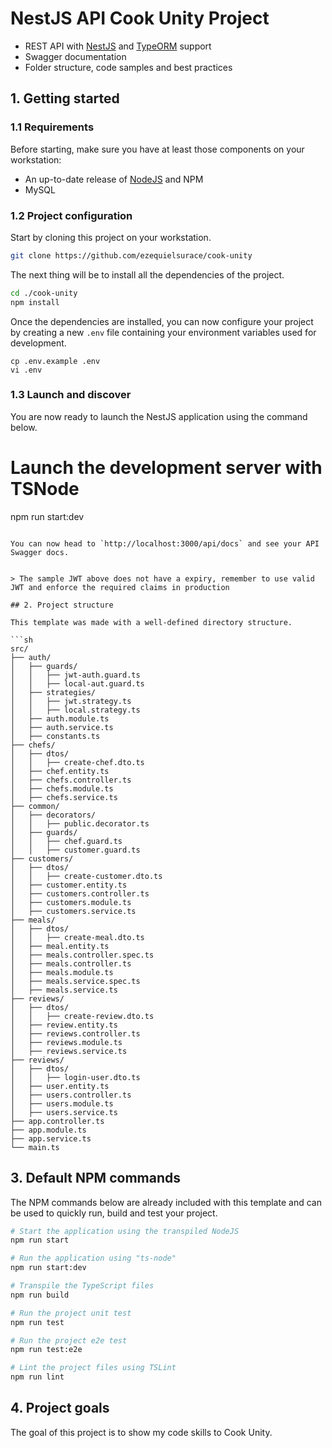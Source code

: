 # NestJS API Cook Unity Project

- REST API with [NestJS](https://nestjs.com/) and [TypeORM](http://typeorm.io) support 
- Swagger documentation
- Folder structure, code samples and best practices

## 1. Getting started

### 1.1 Requirements

Before starting, make sure you have at least those components on your workstation:

- An up-to-date release of [NodeJS](https://nodejs.org/) and NPM
- MySQL

### 1.2 Project configuration

Start by cloning this project on your workstation.

``` sh
git clone https://github.com/ezequielsurace/cook-unity
```

The next thing will be to install all the dependencies of the project.

```sh
cd ./cook-unity
npm install
```

Once the dependencies are installed, you can now configure your project by creating a new `.env` file containing your environment variables used for development.

```
cp .env.example .env
vi .env
```


### 1.3 Launch and discover

You are now ready to launch the NestJS application using the command below.

# Launch the development server with TSNode
npm run start:dev
```

You can now head to `http://localhost:3000/api/docs` and see your API Swagger docs. 


> The sample JWT above does not have a expiry, remember to use valid JWT and enforce the required claims in production

## 2. Project structure

This template was made with a well-defined directory structure.

```sh
src/
├── auth/
│   ├── guards/
│   │   ├── jwt-auth.guard.ts
│   │   ├── local-aut.guard.ts
│   ├── strategies/
│   │   ├── jwt.strategy.ts
│   │   ├── local.strategy.ts
│   ├── auth.module.ts
│   ├── auth.service.ts
│   ├── constants.ts
├── chefs/
│   ├── dtos/
│   │   ├── create-chef.dto.ts
│   ├── chef.entity.ts
│   ├── chefs.controller.ts
│   ├── chefs.module.ts
│   ├── chefs.service.ts
├── common/
│   ├── decorators/
│   │   ├── public.decorator.ts
│   ├── guards/
│   │   ├── chef.guard.ts
│   │   ├── customer.guard.ts
├── customers/
│   ├── dtos/
│   │   ├── create-customer.dto.ts
│   ├── customer.entity.ts
│   ├── customers.controller.ts
│   ├── customers.module.ts
│   ├── customers.service.ts
├── meals/
│   ├── dtos/
│   │   ├── create-meal.dto.ts
│   ├── meal.entity.ts
│   ├── meals.controller.spec.ts
│   ├── meals.controller.ts
│   ├── meals.module.ts
│   ├── meals.service.spec.ts
│   ├── meals.service.ts
├── reviews/
│   ├── dtos/
│   │   ├── create-review.dto.ts
│   ├── review.entity.ts
│   ├── reviews.controller.ts
│   ├── reviews.module.ts
│   ├── reviews.service.ts
├── reviews/
│   ├── dtos/
│   │   ├── login-user.dto.ts
│   ├── user.entity.ts
│   ├── users.controller.ts
│   ├── users.module.ts
│   ├── users.service.ts
├── app.controller.ts
├── app.module.ts
├── app.service.ts
└── main.ts
```

## 3. Default NPM commands

The NPM commands below are already included with this template and can be used to quickly run, build and test your project.

```sh
# Start the application using the transpiled NodeJS
npm run start

# Run the application using "ts-node"
npm run start:dev

# Transpile the TypeScript files
npm run build

# Run the project unit test
npm run test

# Run the project e2e test
npm run test:e2e

# Lint the project files using TSLint
npm run lint
```

## 4. Project goals

The goal of this project is to show my code skills to Cook Unity.
